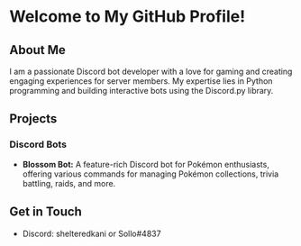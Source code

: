 # Welcome to My GitHub Profile!

## About Me
I am a passionate Discord bot developer with a love for gaming and creating engaging experiences for server members. My expertise lies in Python programming and building interactive bots using the Discord.py library.

## Projects
### Discord Bots
- **Blossom Bot:** A feature-rich Discord bot for Pokémon enthusiasts, offering various commands for managing Pokémon collections, trivia battling, raids, and more.

## Get in Touch
- Discord: shelteredkani or Sollo#4837
